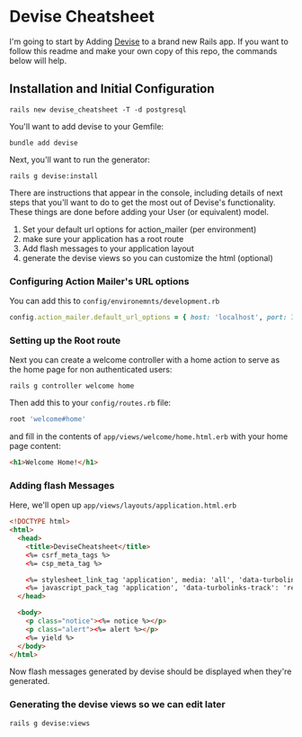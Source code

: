 # Devise Cheatsheet

I'm going to start by Adding [Devise](https://github.com/heartcombo/devise) to a brand new Rails app. If you want to follow this readme and make your own copy of this repo, the commands below will help.

## Installation and Initial Configuration
```
rails new devise_cheatsheet -T -d postgresql
```

You'll want to add devise to your Gemfile:
```
bundle add devise
```

Next, you'll want to run the generator:
```
rails g devise:install
```

There are instructions that appear in the console, including details of next steps that you'll want to do to get the most out of Devise's functionality. These things are done before adding your User (or equivalent) model.

1. Set your default url options for action_mailer (per environment)
2. make sure your application has a root route
3. Add flash messages to your application layout
4. generate the devise views so you can customize the html (optional)

### Configuring Action Mailer's URL options
You can add this to `config/environemnts/development.rb`
```rb
config.action_mailer.default_url_options = { host: 'localhost', port: 3000 }
```
### Setting up the Root route
Next you can create a welcome controller with a home action to serve as the home page for non authenticated users:

```
rails g controller welcome home
```
Then add this to your `config/routes.rb` file:
```rb
root 'welcome#home'
```
and fill in the contents of `app/views/welcome/home.html.erb` with your home page content:
```html
<h1>Welcome Home!</h1>
```
### Adding flash Messages

Here, we'll open up `app/views/layouts/application.html.erb`
```html
<!DOCTYPE html>
<html>
  <head>
    <title>DeviseCheatsheet</title>
    <%= csrf_meta_tags %>
    <%= csp_meta_tag %>

    <%= stylesheet_link_tag 'application', media: 'all', 'data-turbolinks-track': 'reload' %>
    <%= javascript_pack_tag 'application', 'data-turbolinks-track': 'reload' %>
  </head>

  <body>
    <p class="notice"><%= notice %></p>
    <p class="alert"><%= alert %></p>
    <%= yield %>
  </body>
</html>

```
Now flash messages generated by devise should be displayed when they're generated.
### Generating the devise views so we can edit later
```
rails g devise:views
```